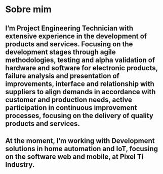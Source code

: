 # Sobre mim

## I’m Project Engineering Technician with extensive experience in the development of products and services. Focusing on the development stages through agile methodologies, testing and alpha validation of hardware and software for electronic products, failure analysis and presentation of improvements, interface and relationship with suppliers to align demands in accordance with customer and production needs, active participation in continuous improvement processes, focusing on the delivery of quality products and services.

## At the moment, I’m working with Development solutions in home automation and IoT, focusing on the software web and mobile, at Pixel Ti Industry.
